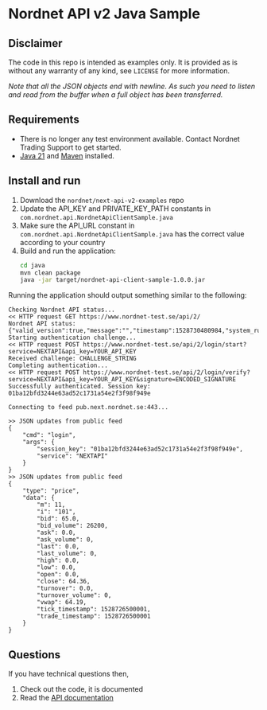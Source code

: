 # Nordnet API v2 Java Sample

## Disclaimer
The code in this repo is intended as examples only. It is provided as is without
any warranty of any kind, see `LICENSE` for more information.

_Note that all the JSON objects end with newline. As such you need to listen
and read from the buffer when a full object has been transferred._

## Requirements
* There is no longer any test environment available. Contact Nordnet Trading Support to get started.
* [Java 21](https://www.oracle.com/java/technologies/downloads/) and [Maven](https://maven.apache.org/install.html) installed.

## Install and run
1. Download the `nordnet/next-api-v2-examples` repo
2. Update the API_KEY and PRIVATE_KEY_PATH constants in `com.nordnet.api.NordnetApiClientSample.java`
3. Make sure the API_URL constant in `com.nordnet.api.NordnetApiClientSample.java` has the correct value according to your country
4. Build and run the application:
   ```bash
   cd java
   mvn clean package
   java -jar target/nordnet-api-client-sample-1.0.0.jar
   ```

Running the application should output something similar to the following:

```
Checking Nordnet API status...
<< HTTP request GET https://www.nordnet-test.se/api/2/
Nordnet API status: {"valid_version":true,"message":"","timestamp":1528730480984,"system_running":true}
Starting authentication challenge...
<< HTTP request POST https://www.nordnet-test.se/api/2/login/start?service=NEXTAPI&api_key=YOUR_API_KEY
Received challenge: CHALLENGE_STRING
Completing authentication...
<< HTTP request POST https://www.nordnet-test.se/api/2/login/verify?service=NEXTAPI&api_key=YOUR_API_KEY&signature=ENCODED_SIGNATURE
Successfully authenticated. Session key: 01ba12bfd3244e63ad52c1731a54e2f3f98f949e

Connecting to feed pub.next.nordnet.se:443...

>> JSON updates from public feed
{
    "cmd": "login",
    "args": {
        "session_key": "01ba12bfd3244e63ad52c1731a54e2f3f98f949e",
        "service": "NEXTAPI"
    }
}
>> JSON updates from public feed
{
    "type": "price",
    "data": {
        "m": 11,
        "i": "101",
        "bid": 65.0,
        "bid_volume": 26200,
        "ask": 0.0,
        "ask_volume": 0,
        "last": 0.0,
        "last_volume": 0,
        "high": 0.0,
        "low": 0.0,
        "open": 0.0,
        "close": 64.36,
        "turnover": 0.0,
        "turnover_volume": 0,
        "vwap": 64.19,
        "tick_timestamp": 1528726500001,
        "trade_timestamp": 1528726500001
    }
}
```

## Questions
If you have technical questions then,
1. Check out the code, it is documented
2. Read the [API documentation](https://www.nordnet.se/externalapi/docs)
